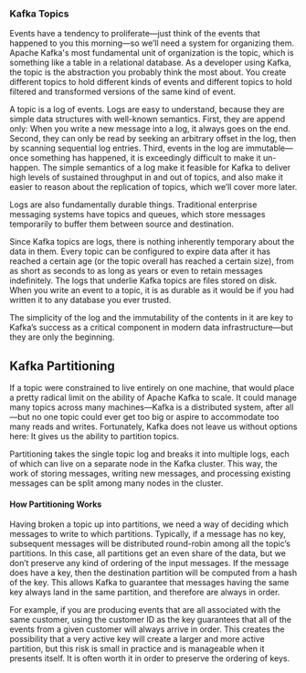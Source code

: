 


### Kafka Topics
Events have a tendency to proliferate—just think of the events that happened to you this morning—so we’ll need a system for organizing them. Apache Kafka's most fundamental unit of organization is the topic, which is something like a table in a relational database. As a developer using Kafka, the topic is the abstraction you probably think the most about. You create different topics to hold different kinds of events and different topics to hold filtered and transformed versions of the same kind of event.

A topic is a log of events. Logs are easy to understand, because they are simple data structures with well-known semantics. First, they are append only: When you write a new message into a log, it always goes on the end. Second, they can only be read by seeking an arbitrary offset in the log, then by scanning sequential log entries. Third, events in the log are immutable—once something has happened, it is exceedingly difficult to make it un-happen. The simple semantics of a log make it feasible for Kafka to deliver high levels of sustained throughput in and out of topics, and also make it easier to reason about the replication of topics, which we’ll cover more later.

Logs are also fundamentally durable things. Traditional enterprise messaging systems have topics and queues, which store messages temporarily to buffer them between source and destination.

Since Kafka topics are logs, there is nothing inherently temporary about the data in them. Every topic can be configured to expire data after it has reached a certain age (or the topic overall has reached a certain size), from as short as seconds to as long as years or even to retain messages indefinitely. The logs that underlie Kafka topics are files stored on disk. When you write an event to a topic, it is as durable as it would be if you had written it to any database you ever trusted.

The simplicity of the log and the immutability of the contents in it are key to Kafka’s success as a critical component in modern data infrastructure—but they are only the beginning.

## Kafka Partitioning

If a topic were constrained to live entirely on one machine, that would place a pretty radical limit on the ability of Apache Kafka to scale. It could manage many topics across many machines—Kafka is a distributed system, after all—but no one topic could ever get too big or aspire to accommodate too many reads and writes. Fortunately, Kafka does not leave us without options here: It gives us the ability to partition topics.

Partitioning takes the single topic log and breaks it into multiple logs, each of which can live on a separate node in the Kafka cluster. This way, the work of storing messages, writing new messages, and processing existing messages can be split among many nodes in the cluster.

#### How Partitioning Works

Having broken a topic up into partitions, we need a way of deciding which messages to write to which partitions. Typically, if a message has no key, subsequent messages will be distributed round-robin among all the topic’s partitions. In this case, all partitions get an even share of the data, but we don’t preserve any kind of ordering of the input messages. If the message does have a key, then the destination partition will be computed from a hash of the key. This allows Kafka to guarantee that messages having the same key always land in the same partition, and therefore are always in order.

For example, if you are producing events that are all associated with the same customer, using the customer ID as the key guarantees that all of the events from a given customer will always arrive in order. This creates the possibility that a very active key will create a larger and more active partition, but this risk is small in practice and is manageable when it presents itself. It is often worth it in order to preserve the ordering of keys.

